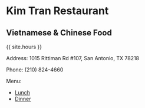 # Kim Tran Restaurant
## Vietnamese & Chinese Food

{{ site.hours }}

Address: 1015 Rittiman Rd #107, San Antonio, TX 78218

Phone: (210) 824-4660

Menu:
- [Lunch](./lunch.html)
- [Dinner](./dinner.html)
